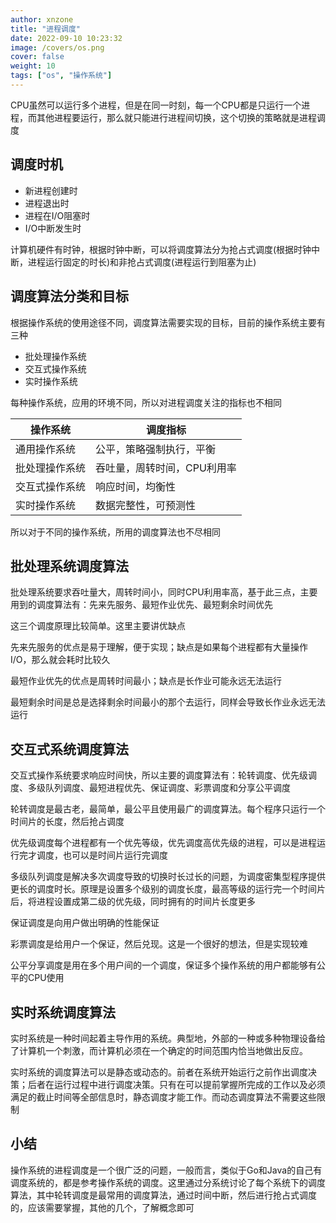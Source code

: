 ```yaml
---
author: xnzone 
title: "进程调度"
date: 2022-09-10 10:23:32
image: /covers/os.png
cover: false
weight: 10
tags: ["os", "操作系统"]
---
```


CPU虽然可以运行多个进程，但是在同一时刻，每一个CPU都是只运行一个进程，而其他进程要运行，那么就只能进行进程间切换，这个切换的策略就是进程调度

## 调度时机
- 新进程创建时
- 进程退出时
- 进程在I/O阻塞时
- I/O中断发生时

计算机硬件有时钟，根据时钟中断，可以将调度算法分为抢占式调度(根据时钟中断，进程运行固定的时长)和非抢占式调度(进程运行到阻塞为止)

## 调度算法分类和目标
根据操作系统的使用途径不同，调度算法需要实现的目标，目前的操作系统主要有三种

- 批处理操作系统
- 交互式操作系统
- 实时操作系统

每种操作系统，应用的环境不同，所以对进程调度关注的指标也不相同

|操作系统|调度指标|
|---|---|
|通用操作系统|公平，策略强制执行，平衡|
|批处理操作系统|吞吐量，周转时间，CPU利用率|
|交互式操作系统|响应时间，均衡性|
|实时操作系统|数据完整性，可预测性|

所以对于不同的操作系统，所用的调度算法也不尽相同

## 批处理系统调度算法

批处理系统要求吞吐量大，周转时间小，同时CPU利用率高，基于此三点，主要用到的调度算法有：先来先服务、最短作业优先、最短剩余时间优先

这三个调度原理比较简单。这里主要讲优缺点

先来先服务的优点是易于理解，便于实现；缺点是如果每个进程都有大量操作I/O，那么就会耗时比较久

最短作业优先的优点是周转时间最小；缺点是长作业可能永远无法运行

最短剩余时间是总是选择剩余时间最小的那个去运行，同样会导致长作业永远无法运行

## 交互式系统调度算法

交互式操作系统要求响应时间快，所以主要的调度算法有：轮转调度、优先级调度、多级队列调度、最短进程优先、保证调度、彩票调度和分享公平调度

轮转调度是最古老，最简单，最公平且使用最广的调度算法。每个程序只运行一个时间片的长度，然后抢占调度

优先级调度每个进程都有一个优先等级，优先调度高优先级的进程，可以是进程运行完才调度，也可以是时间片运行完调度

多级队列调度是解决多次调度导致的切换时长过长的问题，为调度密集型程序提供更长的调度时长。原理是设置多个级别的调度长度，最高等级的运行完一个时间片后，将进程设置成第二级的优先级，同时拥有的时间片长度更多

保证调度是向用户做出明确的性能保证

彩票调度是给用户一个保证，然后兑现。这是一个很好的想法，但是实现较难

公平分享调度是用在多个用户间的一个调度，保证多个操作系统的用户都能够有公平的CPU使用

## 实时系统调度算法

实时系统是一种时间起着主导作用的系统。典型地，外部的一种或多种物理设备给了计算机一个刺激，而计算机必须在一个确定的时间范围内恰当地做出反应。

实时系统的调度算法可以是静态或动态的。前者在系统开始运行之前作出调度决策；后者在运行过程中进行调度决策。只有在可以提前掌握所完成的工作以及必须满足的截止时间等全部信息时，静态调度才能工作。而动态调度算法不需要这些限制


## 小结
操作系统的进程调度是一个很广泛的问题，一般而言，类似于Go和Java的自己有调度系统的，都是参考操作系统的调度。这里通过分系统讨论了每个系统下的调度算法，其中轮转调度是最常用的调度算法，通过时间中断，然后进行抢占式调度的，应该需要掌握，其他的几个，了解概念即可